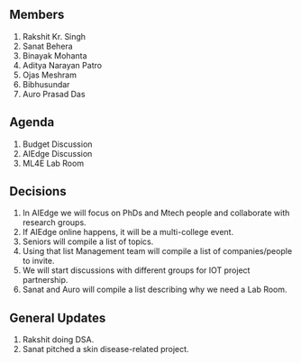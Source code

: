 Members
-------
1. Rakshit Kr. Singh
2. Sanat Behera
3. Binayak Mohanta
4. Aditya Narayan Patro
5. Ojas Meshram
6. Bibhusundar
7. Auro Prasad Das

Agenda
------
1. Budget Discussion
2. AIEdge Discussion
3. ML4E Lab Room

Decisions
---------
1. In AIEdge we will focus on PhDs and Mtech people and collaborate with research groups.
2. If AIEdge online happens, it will be a multi-college event.
3. Seniors will compile a list of topics.
4. Using that list Management team will compile a list of companies/people to invite.
5. We will start discussions with different groups for IOT project partnership.
6. Sanat and Auro will compile a list describing why we need a Lab Room.

General Updates
---------------
1. Rakshit doing DSA.
2. Sanat pitched a skin disease-related project.
